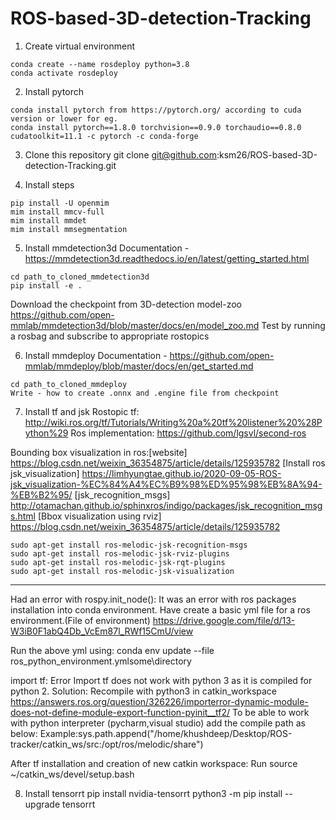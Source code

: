 # ROS-based-3D-detection-Tracking

1) Create virtual environment
```
conda create --name rosdeploy python=3.8
conda activate rosdeploy
```

2) Install pytorch 
```
conda install pytorch from https://pytorch.org/ according to cuda version or lower for eg. 
conda install pytorch==1.8.0 torchvision==0.9.0 torchaudio==0.8.0 cudatoolkit=11.1 -c pytorch -c conda-forge
```

3) Clone this repository 
git clone git@github.com:ksm26/ROS-based-3D-detection-Tracking.git

4) Install steps 
```
pip install -U openmim
mim install mmcv-full
mim install mmdet
mim install mmsegmentation
```

5) Install mmdetection3d Documentation - https://mmdetection3d.readthedocs.io/en/latest/getting_started.html
```
cd path_to_cloned_mmdetection3d
pip install -e .
```

Download the checkpoint from 3D-detection model-zoo https://github.com/open-mmlab/mmdetection3d/blob/master/docs/en/model_zoo.md
Test by running a rosbag and subscribe to appropriate rostopics 

6) Install mmdeploy Documentation - https://github.com/open-mmlab/mmdeploy/blob/master/docs/en/get_started.md
```
cd path_to_cloned_mmdeploy 
Write - how to create .onnx and .engine file from checkpoint
```

7) Install tf and jsk 
Rostopic tf: http://wiki.ros.org/tf/Tutorials/Writing%20a%20tf%20listener%20%28Python%29
Ros implementation: https://github.com/lgsvl/second-ros

Bounding box visualization in ros:[website] https://blog.csdn.net/weixin_36354875/article/details/125935782
[Install ros jsk_visualization] https://limhyungtae.github.io/2020-09-05-ROS-jsk_visualization-%EC%84%A4%EC%B9%98%ED%95%98%EB%8A%94-%EB%B2%95/
[jsk_recognition_msgs] http://otamachan.github.io/sphinxros/indigo/packages/jsk_recognition_msgs.html
[Bbox visualization using rviz] https://blog.csdn.net/weixin_36354875/article/details/125935782
```
sudo apt-get install ros-melodic-jsk-recognition-msgs 
sudo apt-get install ros-melodic-jsk-rviz-plugins
sudo apt-get install ros-melodic-jsk-rqt-plugins
sudo apt-get install ros-melodic-jsk-visualization
```

-----------------------------------------------------------------------------------------------------------------------------------------------
Had an error with rospy.init_node(): It was an error with ros packages installation into conda environment. Have create a basic yml file for a ros environment.(File of environment) https://drive.google.com/file/d/13-W3iB0F1abQ4Db_VcEm87l_RWf15CmU/view 

Run the above yml using: conda env update --file ros_python_environment.ymlsome\directory

import tf: Error
Import tf does not work with python 3 as it is compiled for python 2. 
Solution: Recompile with python3 in catkin_workspace
https://answers.ros.org/question/326226/importerror-dynamic-module-does-not-define-module-export-function-pyinit__tf2/
To be able to work with python interpreter (pycharm,visual studio) add the compile path as below:
Example:sys.path.append("/home/khushdeep/Desktop/ROS-tracker/catkin_ws/src:/opt/ros/melodic/share")

After tf installation and creation of new catkin workspace: 
Run source ~/catkin_ws/devel/setup.bash

8) Install tensorrt 
pip install nvidia-tensorrt
python3 -m pip install --upgrade tensorrt


